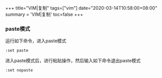 +++
title="VIM|复制"
tags=["vim"]
date="2020-03-14T10:58:00+08:00"
summary = 'VIM|复制'
toc=false
+++

### paste模式

运行如下命令，进入paste模式

```
:set paste
```

进入paste模式后，进行粘贴操作，然后输入如下命令退出paste模式

```
:set nopaste
```

